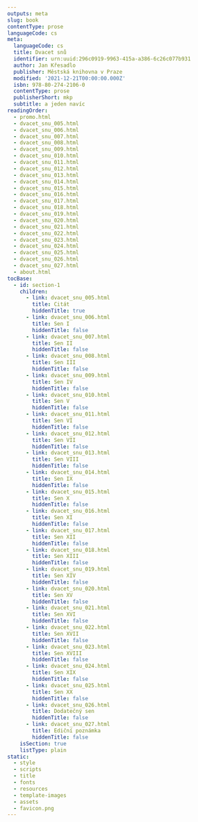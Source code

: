 ```yaml
---
outputs: meta
slug: book
contentType: prose
languageCode: cs
meta:
  languageCode: cs
  title: Dvacet snů
  identifier: urn:uuid:296c0919-9963-415a-a386-6c26c077b931
  author: Jan Křesadlo
  publisher: Městská knihovna v Praze
  modified: '2021-12-21T00:00:00.000Z'
  isbn: 978-80-274-2106-0
  contentType: prose
  publisherShort: mkp
  subtitle: a jeden navíc
readingOrder:
  - promo.html
  - dvacet_snu_005.html
  - dvacet_snu_006.html
  - dvacet_snu_007.html
  - dvacet_snu_008.html
  - dvacet_snu_009.html
  - dvacet_snu_010.html
  - dvacet_snu_011.html
  - dvacet_snu_012.html
  - dvacet_snu_013.html
  - dvacet_snu_014.html
  - dvacet_snu_015.html
  - dvacet_snu_016.html
  - dvacet_snu_017.html
  - dvacet_snu_018.html
  - dvacet_snu_019.html
  - dvacet_snu_020.html
  - dvacet_snu_021.html
  - dvacet_snu_022.html
  - dvacet_snu_023.html
  - dvacet_snu_024.html
  - dvacet_snu_025.html
  - dvacet_snu_026.html
  - dvacet_snu_027.html
  - about.html
tocBase:
  - id: section-1
    children:
      - link: dvacet_snu_005.html
        title: Citát
        hiddenTitle: true
      - link: dvacet_snu_006.html
        title: Sen I
        hiddenTitle: false
      - link: dvacet_snu_007.html
        title: Sen II
        hiddenTitle: false
      - link: dvacet_snu_008.html
        title: Sen III
        hiddenTitle: false
      - link: dvacet_snu_009.html
        title: Sen IV
        hiddenTitle: false
      - link: dvacet_snu_010.html
        title: Sen V
        hiddenTitle: false
      - link: dvacet_snu_011.html
        title: Sen VI
        hiddenTitle: false
      - link: dvacet_snu_012.html
        title: Sen VII
        hiddenTitle: false
      - link: dvacet_snu_013.html
        title: Sen VIII
        hiddenTitle: false
      - link: dvacet_snu_014.html
        title: Sen IX
        hiddenTitle: false
      - link: dvacet_snu_015.html
        title: Sen X
        hiddenTitle: false
      - link: dvacet_snu_016.html
        title: Sen XI
        hiddenTitle: false
      - link: dvacet_snu_017.html
        title: Sen XII
        hiddenTitle: false
      - link: dvacet_snu_018.html
        title: Sen XIII
        hiddenTitle: false
      - link: dvacet_snu_019.html
        title: Sen XIV
        hiddenTitle: false
      - link: dvacet_snu_020.html
        title: Sen XV
        hiddenTitle: false
      - link: dvacet_snu_021.html
        title: Sen XVI
        hiddenTitle: false
      - link: dvacet_snu_022.html
        title: Sen XVII
        hiddenTitle: false
      - link: dvacet_snu_023.html
        title: Sen XVIII
        hiddenTitle: false
      - link: dvacet_snu_024.html
        title: Sen XIX
        hiddenTitle: false
      - link: dvacet_snu_025.html
        title: Sen XX
        hiddenTitle: false
      - link: dvacet_snu_026.html
        title: Dodatečný sen
        hiddenTitle: false
      - link: dvacet_snu_027.html
        title: Ediční poznámka
        hiddenTitle: false
    isSection: true
    listType: plain
static:
  - style
  - scripts
  - title
  - fonts
  - resources
  - template-images
  - assets
  - favicon.png
---
```

